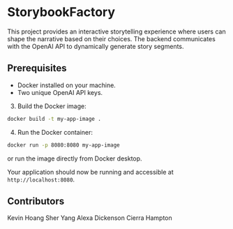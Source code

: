 # StorybookFactory

This project provides an interactive storytelling experience where users can shape the narrative based on their choices. The backend communicates with the OpenAI API to dynamically generate story segments.

## Prerequisites

- Docker installed on your machine.
- Two unique OpenAI API keys.

3. Build the Docker image:

```bash
docker build -t my-app-image .
```

4. Run the Docker container:

```bash
docker run -p 8080:8080 my-app-image
```
or run the image directly from Docker desktop.

Your application should now be running and accessible at `http://localhost:8080`.

## Contributors

Kevin Hoang
Sher Yang
Alexa Dickenson
Cierra Hampton
